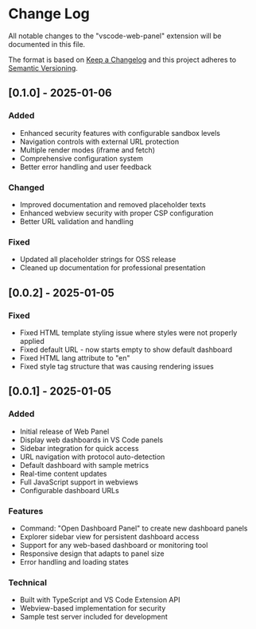 # Change Log

All notable changes to the "vscode-web-panel" extension will be documented in this file.

The format is based on [Keep a Changelog](http://keepachangelog.com/en/1.0.0/)
and this project adheres to [Semantic Versioning](http://semver.org/spec/v2.0.0.html).

## [0.1.0] - 2025-01-06

### Added
- Enhanced security features with configurable sandbox levels
- Navigation controls with external URL protection
- Multiple render modes (iframe and fetch)
- Comprehensive configuration system
- Better error handling and user feedback

### Changed
- Improved documentation and removed placeholder texts
- Enhanced webview security with proper CSP configuration
- Better URL validation and handling

### Fixed
- Updated all placeholder strings for OSS release
- Cleaned up documentation for professional presentation

## [0.0.2] - 2025-01-05

### Fixed
- Fixed HTML template styling issue where styles were not properly applied
- Fixed default URL - now starts empty to show default dashboard
- Fixed HTML lang attribute to "en"
- Fixed style tag structure that was causing rendering issues

## [0.0.1] - 2025-01-05

### Added
- Initial release of Web Panel
- Display web dashboards in VS Code panels
- Sidebar integration for quick access
- URL navigation with protocol auto-detection
- Default dashboard with sample metrics
- Real-time content updates
- Full JavaScript support in webviews
- Configurable dashboard URLs

### Features
- Command: "Open Dashboard Panel" to create new dashboard panels
- Explorer sidebar view for persistent dashboard access
- Support for any web-based dashboard or monitoring tool
- Responsive design that adapts to panel size
- Error handling and loading states

### Technical
- Built with TypeScript and VS Code Extension API
- Webview-based implementation for security
- Sample test server included for development